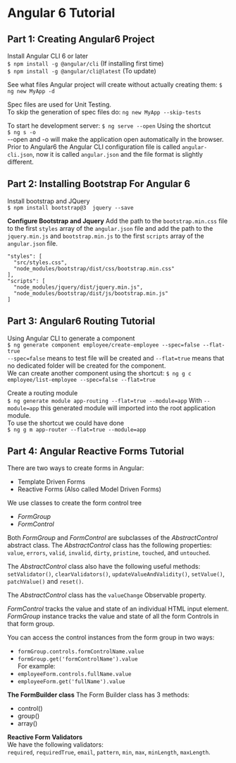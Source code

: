 # Angular 6 Tutorial  
## Part 1: Creating Angular6 Project  
Install Angular CLI 6 or later  
`$ npm install -g @angular/cli` (If installing first time)  
`$ npm install -g @angular/cli@latest`  (To update)

See what files Angular project will create without actually creating them:
`$ ng new MyApp -d`

Spec files are used for Unit Testing.  
To skip the generation of spec files do:
`ng new MyApp --skip-tests`

To start he development server:
`$ ng serve --open`
Using the shortcut  
`$ ng s -o`  
--open and -o will make the application open automatically in the browser.
Prior to Angular6 the Angular CLI configuration file is called `angular-cli.json`, now it is called `angular.json` and the file format is slightly different.  

## Part 2: Installing Bootstrap For Angular 6
Install bootstrap and JQuery  
`$ npm install bootstrap@3  jquery --save`  

__Configure Bootstrap and Jquery__
Add the path to the `bootstrap.min.css` file to the first `styles` array of the `angular.json` file and add the path to the `jquery.min.js` and `bootstrap.min.js` to the first `scripts` array of the `angular.json` file.    
```
"styles": [
  "src/styles.css",
  "node_modules/bootstrap/dist/css/bootstrap.min.css"
],
"scripts": [
  "node_modules/jquery/dist/jquery.min.js",
  "node_modules/bootstrap/dist/js/bootstrap.min.js"
]
```

## Part 3: Angular6 Routing Tutorial  
Using Angular CLI to generate a component  
`$ ng generate component employee/create-employee --spec=false --flat-true`    
`--spec=false` means to test file will be created and `--flat=true` means that no dedicated folder will be created for the component.  
We can create another component using the shortcut:
`$ ng g c employee/list-employee --spec=false --flat=true`

Create a routing module  
`$ ng generate module app-routing --flat=true --module=app`
With `--module=app` this generated module will imported into the root application module.  
To use the shortcut we could have done  
`$ ng g m app-router --flat=true --module=app`  

## Part 4: Angular Reactive Forms Tutorial  
There are two ways to create forms in Angular:  
* Template Driven Forms  
* Reactive Forms (Also called Model Driven Forms)  

We use classes to create the form control tree  
* _FormGroup_
* _FormControl_  

Both _FormGroup_ and _FormControl_ are subclasses of the _AbstractControl_ abstract class.
The _AbstractControl_ class has the following properties: `value`,  `errors`, `valid`, `invalid`, `dirty`, `pristine`, `touched`, and `untouched`.      

The _AbstractControl_ class also have the following useful methods: `setValidator()`, `clearValidators()`, `updateValueAndValidity()`, `setValue()`, `patchValue()` and `reset()`.  

The _AbstractControl_ class has the `valueChange` Observable property.     

_FormControl_ tracks the value and state of an individual HTML input element.
_FormGroup_ instance tracks the value and state of all the form Controls in that form group.  

You can access the control instances from the form group in two ways:
* `formGroup.controls.formControlName.value`    
* `formGroup.get('formControlName').value`  
For example:
* `employeeForm.controls.fullName.value`
* `employeeForm.get('fullName').value`  

__The FormBuilder class__
The Form Builder class has 3 methods:  
* control()
* group()  
* array()  

__Reactive Form Validators__  
We have the following validators:  
`required`, `requiredTrue`, `email`, `pattern`, `min`, `max`, `minLength`, `maxLength`.
